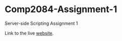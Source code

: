 # Comp2084-Assignment-1
Server-side Scripting Assignment 1

Link to the live [website](http://esatibis-serverside-assignment-1.azurewebsites.net/).
